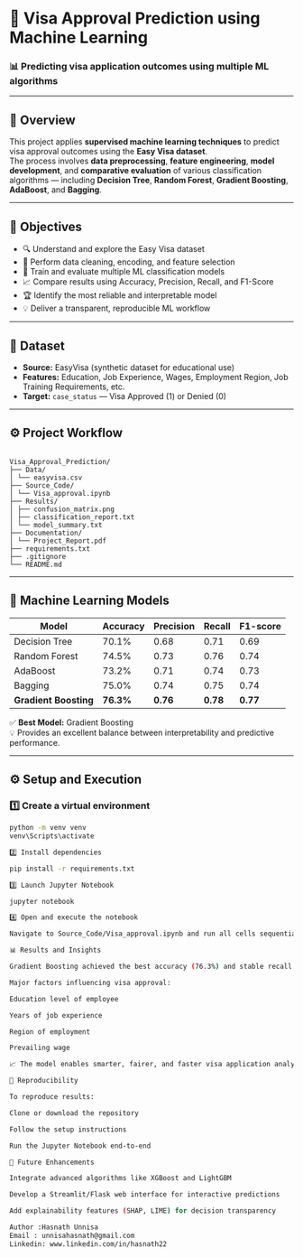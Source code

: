 # 🧠 Visa Approval Prediction using Machine Learning  

### 📊 Predicting visa application outcomes using multiple ML algorithms  

---

## 🧾 Overview  

This project applies **supervised machine learning techniques** to predict visa approval outcomes using the **Easy Visa dataset**.  
The process involves **data preprocessing**, **feature engineering**, **model development**, and **comparative evaluation** of various classification algorithms — including **Decision Tree**, **Random Forest**, **Gradient Boosting**, **AdaBoost**, and **Bagging**.  

---

## 🎯 Objectives  

- 🔍 Understand and explore the Easy Visa dataset  
- 🧹 Perform data cleaning, encoding, and feature selection  
- 🤖 Train and evaluate multiple ML classification models  
- 📈 Compare results using Accuracy, Precision, Recall, and F1-Score  
- 🏆 Identify the most reliable and interpretable model  
- 💡 Deliver a transparent, reproducible ML workflow 

---

## 🧩 Dataset  

- **Source:** EasyVisa (synthetic dataset for educational use)  
- **Features:** Education, Job Experience, Wages, Employment Region, Job Training Requirements, etc.  
- **Target:** `case_status` — Visa Approved (1) or Denied (0)  

---
## ⚙️ Project Workflow  
```

Visa_Approval_Prediction/
├── Data/
│ └── easyvisa.csv
├── Source_Code/
│ └── Visa_approval.ipynb
├── Results/
│ ├── confusion_matrix.png
│ ├── classification_report.txt
│ └── model_summary.txt
├── Documentation/
│ └── Project_Report.pdf
├── requirements.txt
├── .gitignore
└── README.md
```
---

## 🤖 Machine Learning Models  

| Model | Accuracy | Precision | Recall | F1-score |
|-------|-----------|------------|----------|-----------|
| Decision Tree | 70.1% | 0.68 | 0.71 | 0.69 |
| Random Forest | 74.5% | 0.73 | 0.76 | 0.74 |
| AdaBoost | 73.2% | 0.71 | 0.74 | 0.73 |
| Bagging | 75.0% | 0.74 | 0.75 | 0.74 |
| **Gradient Boosting** | **76.3%** | **0.76** | **0.78** | **0.77** |

✅ **Best Model:** Gradient Boosting  
💡 Provides an excellent balance between interpretability and predictive performance.  

---

## ⚙️ Setup and Execution  

### 1️⃣ Create a virtual environment  
```bash
python -m venv venv
venv\Scripts\activate

2️⃣ Install dependencies

pip install -r requirements.txt

3️⃣ Launch Jupyter Notebook

jupyter notebook

4️⃣ Open and execute the notebook

Navigate to Source_Code/Visa_approval.ipynb and run all cells sequentially.

📊 Results and Insights

Gradient Boosting achieved the best accuracy (76.3%) and stable recall scores.

Major factors influencing visa approval:

Education level of employee

Years of job experience

Region of employment

Prevailing wage

📈 The model enables smarter, fairer, and faster visa application analysis.

🧪 Reproducibility

To reproduce results:

Clone or download the repository

Follow the setup instructions

Run the Jupyter Notebook end-to-end

🚀 Future Enhancements

Integrate advanced algorithms like XGBoost and LightGBM

Develop a Streamlit/Flask web interface for interactive predictions

Add explainability features (SHAP, LIME) for decision transparency

Author :Hasnath Unnisa
Email : unnisahasnath@gmail.com
Linkedin: www.linkedin.com/in/hasnath22



